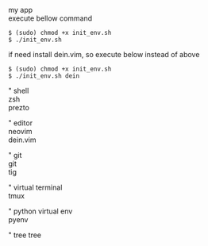 my app  
execute bellow command  
```
$ (sudo) chmod +x init_env.sh   
$ ./init_env.sh   
```
if need install dein.vim, so execute below instead of above
```
$ (sudo) chmod +x init_env.sh   
$ ./init_env.sh dein
```


" shell  
zsh  
prezto  

" editor  
neovim  
dein.vim  

" git  
git  
tig  

" virtual terminal  
tmux  

" python virtual env  
pyenv  

" tree
tree
